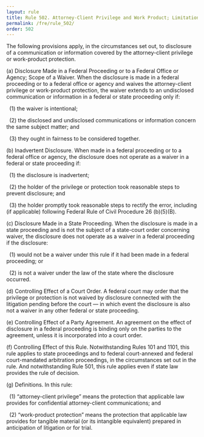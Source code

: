 ```yaml
---
layout: rule
title: Rule 502. Attorney-Client Privilege and Work Product; Limitations on Waiver
permalink: /fre/rule_502/
order: 502
---
```


The following provisions apply, in the circumstances set out, to disclosure of a communication or information covered by the attorney-client privilege or work-product protection.


(a) Disclosure Made in a Federal Proceeding or to a Federal Office or Agency; Scope of a Waiver. When the disclosure is made in a federal proceeding or to a federal office or agency and waives the attorney-client privilege or work-product protection, the waiver extends to an undisclosed communication or information in a federal or state proceeding only if:


&nbsp;&nbsp;(1) the waiver is intentional;


&nbsp;&nbsp;(2) the disclosed and undisclosed communications or information concern the same subject matter; and


&nbsp;&nbsp;(3) they ought in fairness to be considered together.


(b) Inadvertent Disclosure. When made in a federal proceeding or to a federal office or agency, the disclosure does not operate as a waiver in a federal or state proceeding if:


&nbsp;&nbsp;(1) the disclosure is inadvertent;


&nbsp;&nbsp;(2) the holder of the privilege or protection took reasonable steps to prevent disclosure; and


&nbsp;&nbsp;(3) the holder promptly took reasonable steps to rectify the error, including (if applicable) following Federal Rule of Civil Procedure 26 (b)(5)(B).


(c) Disclosure Made in a State Proceeding. When the disclosure is made in a state proceeding and is not the subject of a state-court order concerning waiver, the disclosure does not operate as a waiver in a federal proceeding if the disclosure:


&nbsp;&nbsp;(1) would not be a waiver under this rule if it had been made in a federal proceeding; or


&nbsp;&nbsp;(2) is not a waiver under the law of the state where the disclosure occurred.


(d) Controlling Effect of a Court Order. A federal court may order that the privilege or protection is not waived by disclosure connected with the litigation pending before the court — in which event the disclosure is also not a waiver in any other federal or state proceeding.


(e) Controlling Effect of a Party Agreement. An agreement on the effect of disclosure in a federal proceeding is binding only on the parties to the agreement, unless it is incorporated into a court order.


(f) Controlling Effect of this Rule. Notwithstanding Rules 101 and 1101, this rule applies to state proceedings and to federal court-annexed and federal court-mandated arbitration proceedings, in the circumstances set out in the rule. And notwithstanding Rule 501, this rule applies even if state law provides the rule of decision.


(g) Definitions. In this rule:


&nbsp;&nbsp;(1) “attorney-client privilege” means the protection that applicable law provides for confidential attorney-client communications; and


&nbsp;&nbsp;(2) “work-product protection” means the protection that applicable law provides for tangible material (or its intangible equivalent) prepared in anticipation of litigation or for trial.

